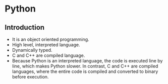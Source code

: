 # Python
## Introduction
- It is an object oriented programming.
- High level, interpreted language.
- Dynamically typed.
- C and C++ are compiled language.
- Because Python is an interpreted language, the code is executed line by line, which makes Python slower. In contrast, C and C++ are compiled languages, where the entire code is compiled and converted to binary before execution.
